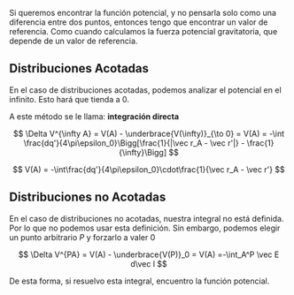 Si queremos encontrar la función potencial, y no pensarla solo como una diferencia entre dos puntos, entonces tengo que encontrar un valor de referencia. Como cuando calculamos la fuerza potencial gravitatoria, que depende de un valor de referencia.

## Distribuciones Acotadas

En el caso de distribuciones acotadas, podemos analizar el potencial en el infinito. Esto hará que tienda a 0.

A este método se le llama: **integración directa**

$$
\Delta V^{\infty A} = V(A) - \underbrace{V(\infty)}_{\to 0} = V(A) = -\int \frac{dq'}{4\pi\epsilon_0}\Bigg[\frac{1}{|\vec r_A - \vec r'|} - \frac{1}{\infty}\Bigg]
$$

$$
V(A) = -\int\frac{dq'}{4\pi\epsilon_0}\cdot\frac{1}{\vec r_A - \vec r'}
$$

## Distribuciones no Acotadas

En el caso de distribuciones no acotadas, nuestra integral no está definida. Por lo que no podemos usar esta definición. Sin embargo, podemos elegir un punto arbitrario $P$ y forzarlo a valer $0$

$$
\Delta V^{PA} = V(A) - \underbrace{V(P)}_0 = V(A) =-\int_A^P \vec E d\vec l
$$

De esta forma, si resuelvo esta integral, encuentro la función potencial.
